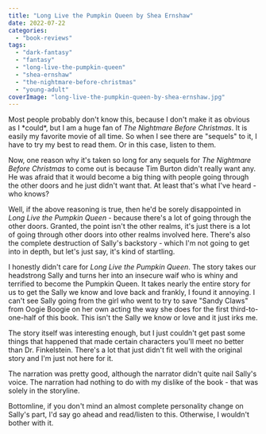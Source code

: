 ```yaml
---
title: "Long Live the Pumpkin Queen by Shea Ernshaw"
date: 2022-07-22
categories: 
  - "book-reviews"
tags: 
  - "dark-fantasy"
  - "fantasy"
  - "long-live-the-pumpkin-queen"
  - "shea-ernshaw"
  - "the-nightmare-before-christmas"
  - "young-adult"
coverImage: "long-live-the-pumpkin-queen-by-shea-ernshaw.jpg"
---
```


Most people probably don't know this, because I don't make it as obvious as I \*could\*, but I am a huge fan of _The Nightmare Before Christmas_. It is easily my favorite movie of all time. So when I see there are "sequels" to it, I have to try my best to read them. Or in this case, listen to them.

Now, one reason why it's taken so long for any sequels for _The Nightmare Before Christmas_ to come out is because Tim Burton didn't really want any. He was afraid that it would become a big thing with people going through the other doors and he just didn't want that. At least that's what I've heard - who knows?

Well, if the above reasoning is true, then he'd be sorely disappointed in _Long Live the Pumpkin Queen_ - because there's a lot of going through the other doors. Granted, the point isn't the other realms, it's just there is a lot of going through other doors into other realms involved here. There's also the complete destruction of Sally's backstory - which I'm not going to get into in depth, but let's just say, it's kind of startling.

I honestly didn't care for _Long Live the Pumpkin Queen_. The story takes our headstrong Sally and turns her into an insecure waif who is whiny and terrified to become the Pumpkin Queen. It takes nearly the entire story for us to get the Sally we know and love back and frankly, I found it annoying. I can't see Sally going from the girl who went to try to save "Sandy Claws" from Oogie Boogie on her own acting the way she does for the first third-to-one-half of this book. This isn't the Sally we know or love and it just irks me.

The story itself was interesting enough, but I just couldn't get past some things that happened that made certain characters you'll meet no better than Dr. Finkelstein. There's a lot that just didn't fit well with the original story and I'm just not here for it.

The narration was pretty good, although the narrator didn't quite nail Sally's voice. The narration had nothing to do with my dislike of the book - that was solely in the storyline.

Bottomline, if you don't mind an almost complete personality change on Sally's part, I'd say go ahead and read/listen to this. Otherwise, I wouldn't bother with it.
